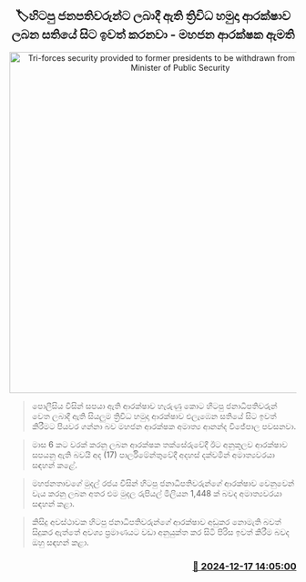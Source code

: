 <p align='center'><b><h2 align='center' title='Tri-forces security provided to former presidents to be withdrawn from next week - Minister of Public Security'>🏷හිටපු ජනපතිවරුන්​ට ලබාදී ඇති ත්‍රිවිධ හමුදා ආරක්ෂා​ව ලබන සතියේ සිට ඉවත් කරනවා - මහජන ආරක්ෂක ඇමති</h2></b></p>
<p align='center'><img src='https://helakuru.sgp1.cdn.digitaloceanspaces.com/esana/images/lib/ananda-wijepala-minister-parliment.jpg' width='600' alt='Tri-forces security provided to former presidents to be withdrawn from next week - Minister of Public Security'></p>

> පොලීසිය විසින් සපයා ඇති ආරක්ෂාව හැරුණු කොට හිටපු ජනාධිපතිවරුන් වෙත ලබාදී ඇති සියලුම ත්‍රිවිධ හමුදා ආරක්ෂා​ව එලැඹෙන සතියේ සිට ඉවත් කිරීමට පියවර ගන්නා බව මහජන ආරක්ෂක අමාත්‍ය ආනන්ද විජේපාල පවසනවා.

> මාස 6 කට වරක් කරනු ලබන ආරක්ෂක තක්සේරුවේදී ඊට අනුකූලව ආරක්ෂාව සපයනු ඇති බවයි අද (17) පාර්ලිමේන්තුවේදී අදහස් දක්වමින් අමාත්‍යවරයා සඳහන් කළේ.

> මහජනතාවගේ මුදල් රජය විසින් හිටපු ජනාධිපතිවරුන්ගේ ආරක්ෂාව වෙනුවෙන් වැය කරනු ලබන අතර එම මුදල රුපියල් මිලියන 1,448 ක් බවද අමාත්‍යවරයා සඳහන් කළා.

> කිසිදු අවස්ථාවක හිටපු ජනාධිපතිවරුන්ගේ ආරක්ෂාව අඩුකර නොමැති බවත් සිදුකර ඇත්තේ අවශ්‍ය ප්‍රමාණයට වඩා අනුයුක්​ත කර සිටි පිරිස ඉවත් කිරීම බවද ඔහු සඳහන් කළා.



<h3 align='right'><a href='https://www.helakuru.lk/esana/p/105960/'>📅 2024-12-17 14:05:00</a></h3>
